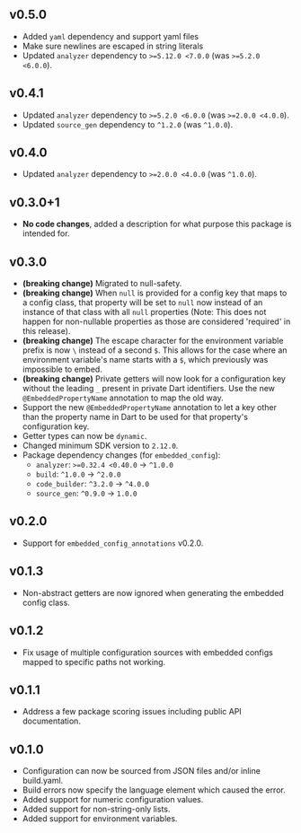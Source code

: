 ## v0.5.0
- Added `yaml` dependency and support yaml files
- Make sure newlines are escaped in string literals
- Updated `analyzer` dependency to `>=5.12.0 <7.0.0` (was `>=5.2.0 <6.0.0`).

## v0.4.1
- Updated `analyzer` dependency to `>=5.2.0 <6.0.0` (was `>=2.0.0 <4.0.0`).
- Updated `source_gen` dependency to `^1.2.0` (was `^1.0.0`).

## v0.4.0
- Updated `analyzer` dependency to `>=2.0.0 <4.0.0` (was `^1.0.0`).

## v0.3.0+1
- **No code changes**, added a description for what purpose this package is intended for.

## v0.3.0
- **(breaking change)** Migrated to null-safety.
- **(breaking change)** When `null` is provided for a config key that maps to a config class, that property will be set to `null` now instead of an instance of that class with all `null` properties (Note: This does not happen for non-nullable properties as those are considered 'required' in this release).
- **(breaking change)** The escape character for the environment variable prefix is now `\` instead of a second `$`. This allows for the case where an environment variable's name starts with a `$`, which previously was impossible to embed.
- **(breaking change)** Private getters will now look for a configuration key without the leading `_` present in private Dart identifiers. Use the new `@EmbeddedPropertyName` annotation to map the old way.
- Support the new `@EmbeddedPropertyName` annotation to let a key other than the property name in Dart to be used for that property's configuration key.
- Getter types can now be `dynamic`.
- Changed minimum SDK version to `2.12.0`.
- Package dependency changes (for `embedded_config`):
    - `analyzer`: `>=0.32.4 <0.40.0` -> `^1.0.0`
    - `build`: `^1.0.0` -> `^2.0.0`
    - `code_builder`: `^3.2.0` -> `^4.0.0`
    - `source_gen`: `^0.9.0` -> `1.0.0`

## v0.2.0
- Support for `embedded_config_annotations` v0.2.0.

## v0.1.3
- Non-abstract getters are now ignored when generating the embedded config class.

## v0.1.2
- Fix usage of multiple configuration sources with embedded configs mapped to specific paths not working.

## v0.1.1
- Address a few package scoring issues including public API documentation.

## v0.1.0
- Configuration can now be sourced from JSON files and/or inline build.yaml.
- Build errors now specify the language element which caused the error.
- Added support for numeric configuration values.
- Added support for non-string-only lists.
- Added support for environment variables.
